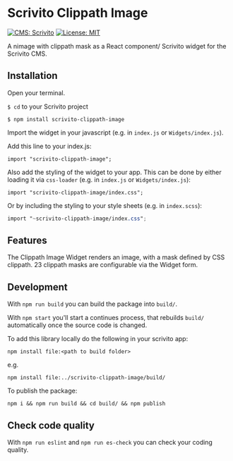 # Scrivito Clippath Image
[![CMS: Scrivito](https://img.shields.io/badge/CMS-Scrivito-brightgreen.svg)](https://scrivito.com) [![License: MIT](https://img.shields.io/badge/License-MIT-blue.svg)](https://opensource.org/licenses/MIT)

A nimage with clippath mask as a React component/ Scrivito widget for the Scrivito CMS.

## Installation

Open your terminal.

`$ cd` to your Scrivito project

```
$ npm install scrivito-clippath-image
```

Import the widget in your javascript (e.g. in `index.js` or `Widgets/index.js`).

Add this line to your index.js:

```
import "scrivito-clippath-image";
```

Also add the styling of the widget to your app. This can be done by either loading it via `css-loader` (e.g. in `index.js` or `Widgets/index.js`):

```
import "scrivito-clippath-image/index.css";
```

Or by including the styling to your style sheets (e.g. in `index.scss`):

```scss
import "~scrivito-clippath-image/index.css";
```

## Features
The Clippath Image Widget renders an image, with a mask defined by CSS clippath.
23 clippath masks are configurable via the Widget form.

## Development

With `npm run build` you can build the package into `build/`.

With `npm start` you'll start a continues process, that rebuilds `build/` automatically once the source code is changed.

To add this library locally do the following in your scrivito app:

```
npm install file:<path to build folder>
```

e.g.

```
npm install file:../scrivito-clippath-image/build/
```

To publish the package:

```
npm i && npm run build && cd build/ && npm publish
```

## Check code quality

With `npm run eslint` and `npm run es-check` you can check your coding quality.



